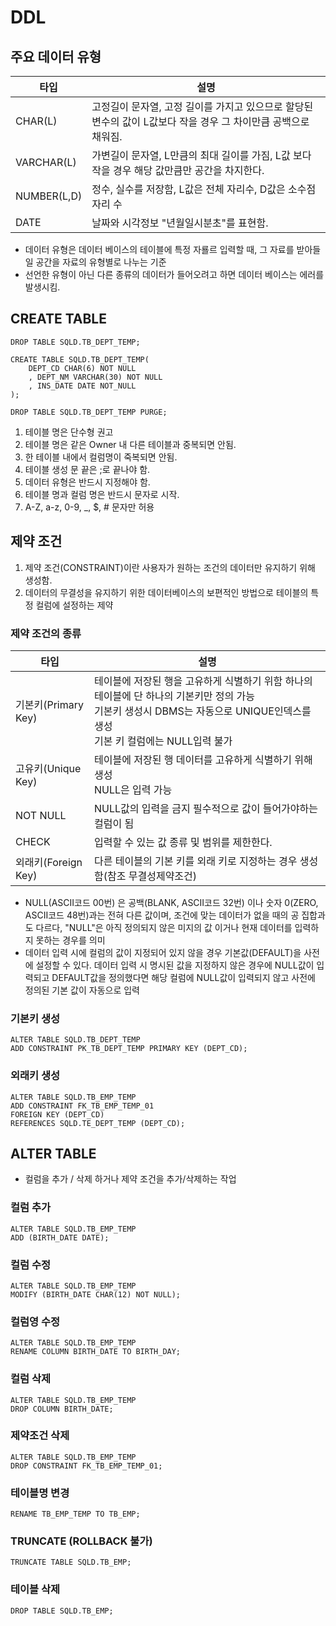 # DDL

## 주요 데이터 유형
타입|설명
--|--
CHAR(L)|고정길이 문자열, 고정 길이를 가지고 있으므로 할당된 변수의 값이 L값보다 작을 경우 그 차이만큼 공백으로 채워짐.
VARCHAR(L)|가변길이 문자열, L만큼의 최대 길이를 가짐, L값 보다 작을 경우 해당 값만큼만 공간을 차지한다.
NUMBER(L,D)|정수, 실수를 저장함, L값은 전체 자리수, D값은 소수점 자리 수
DATE|날짜와 시각정보 "년월일시분초"를 표현함.

* 데이터 유형은 데이터 베이스의 테이블에 특정 자룔르 입력할 때, 그 자료를 받아들일 공간을 자료의 유형별로 나누는 기준
* 선언한 유형이 아닌 다른 종류의 데이터가 들어오려고 하면 데이터 베이스는 에러를 발생시킴.

## CREATE TABLE
```
DROP TABLE SQLD.TB_DEPT_TEMP;

CREATE TABLE SQLD.TB_DEPT_TEMP(
    DEPT_CD CHAR(6) NOT NULL
    , DEPT_NM VARCHAR(30) NOT NULL
    , INS_DATE DATE NOT_NULL
);

DROP TABLE SQLD.TB_DEPT_TEMP PURGE;
```

1. 테이블 명은 단수형 권고
2. 테이블 명은 같은 Owner 내 다른 테이블과 중복되면 안됨.
3. 한 테이블 내에서 컬럼명이 죽복되면 안됨.
4. 테이블 생성 문 끝은 ;로 끝나야 함.
5. 데이터 유형은 반드시 지정해야 함.
6. 테이블 명과 컬럼 명은 반드시 문자로 시작.
7. A-Z, a-z, 0-9, _, $, # 문자만 허용

## 제약 조건
1. 제약 조건(CONSTRAINT)이란 사용자가 원하는 조건의 데이터만 유지하기 위해 생성함.
2. 데이터의 무결성을 유지하기 위한 데이터베이스의 보편적인 방법으로 테이블의 특정 컬럼에 설정하는 제약

### 제약 조건의 종류
타입|설명
---|---
기본키(Primary Key)|테이블에 저장된 행을 고유하게 식별하기 위함 하나의 테이블에 단 하나의 기본키만 정의 가능<br>기본키 생성시 DBMS는 자동으로 UNIQUE인덱스를 생성<br>기본 키 컬럼에는 NULL입력 불가
고유키(Unique Key)|테이블에 저장된 행 데이터를 고유하게 식별하기 위해 생성 <br>NULL은 입력 가능
NOT NULL|NULL값의 입력을 금지 필수적으로 값이 들어가야하는 컬럼이 됨
CHECK|입력할 수 있는 값 종류 및 범위를 제한한다.
외래키(Foreign Key)|다른 테이블의 기본 키를 외래 키로 지정하는 경우 생성함(참조 무결성제약조건)

* NULL(ASCII코드 00번) 은 공백(BLANK, ASCII코드 32번) 이나 숫자 0(ZERO, ASCII코드 48번)과는 전혀 다른 값이며, 조건에 맞는 데이터가 없을 때의 공 집합과도 다르다, "NULL"은 아직 정의되지 않은 미지의 값 이거나 현재 데이터를 입력하지 못하는 경우를 의미
* 데이터 입력 시에 컬럼의 값이 지정되어 있지 않을 경우 기본값(DEFAULT)을 사전에 설정할 수 있다. 데이터 입력 시 명시된 값을 지정하지 않은 경우에 NULL값이 입력되고 DEFAULT값을 정의했다면 해당 컬럼에 NULL값이 입력되지 않고 사전에 정의된 기본 값이 자동으로 입력


### 기본키 생성
```
ALTER TABLE SQLD.TB_DEPT_TEMP 
ADD CONSTRAINT PK_TB_DEPT_TEMP PRIMARY KEY (DEPT_CD);
```

### 외래키 생성
```
ALTER TABLE SQLD.TB_EMP_TEMP 
ADD CONSTRAINT FK_TB_EMP_TEMP_01 
FOREIGN KEY (DEPT_CD)
REFERENCES SQLD.TE_DEPT_TEMP (DEPT_CD);
```

## ALTER TABLE
* 컬럼을 추가 / 삭제 하거나 제약 조건을 추가/삭제하는 작업

### 컬럼 추가
```
ALTER TABLE SQLD.TB_EMP_TEMP 
ADD (BIRTH_DATE DATE);
```

### 컬럼 수정
```
ALTER TABLE SQLD.TB_EMP_TEMP 
MODIFY (BIRTH_DATE CHAR(12) NOT NULL);
```

### 컬럼영 수정
```
ALTER TABLE SQLD.TB_EMP_TEMP 
RENAME COLUMN BIRTH_DATE TO BIRTH_DAY;
```

### 컬럼 삭제
```
ALTER TABLE SQLD.TB_EMP_TEMP 
DROP COLUMN BIRTH_DATE;
```

### 제약조건 삭제
```
ALTER TABLE SQLD.TB_EMP_TEMP 
DROP CONSTRAINT FK_TB_EMP_TEMP_01;
```

### 테이블명 변경
```
RENAME TB_EMP_TEMP TO TB_EMP;
```

### TRUNCATE (ROLLBACK 불가)
```
TRUNCATE TABLE SQLD.TB_EMP;
```

### 테이블 삭제
```
DROP TABLE SQLD.TB_EMP;
```